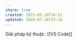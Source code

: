 ```yaml
---
share: true
created: 2023-05-26T14:51
updated: 2024-07-16T23:18
---
```

Giải pháp kỹ thuật:: [[VS Code]]